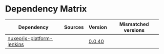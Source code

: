 # Dependency Matrix

Dependency | Sources | Version | Mismatched versions
---------- | ------- | ------- | -------------------
[nuxeo/jx-platform-jenkins](https://github.com/nuxeo/jx-platform-jenkins) |  | [0.0.40](https://github.com/nuxeo/jx-platform-jenkins/releases/tag/v0.0.40) | 
